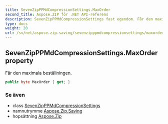 ```yaml
---
title: SevenZipPPMdCompressionSettings.MaxOrder
second_title: Aspose.ZIP för .NET API-referens
description: SevenZipPPMdCompressionSettings fast egendom. Får den maximala beställningen.
type: docs
weight: 20
url: /sv/net/aspose.zip.saving/sevenzipppmdcompressionsettings/maxorder/
---
```

## SevenZipPPMdCompressionSettings.MaxOrder property

Får den maximala beställningen.

```csharp
public byte MaxOrder { get; }
```

### Se även

* class [SevenZipPPMdCompressionSettings](../)
* namnutrymme [Aspose.Zip.Saving](../../sevenzipppmdcompressionsettings/)
* hopsättning [Aspose.Zip](../../../)


